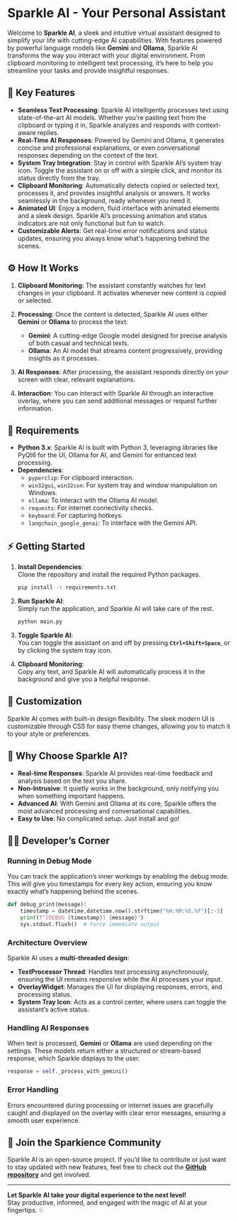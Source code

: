 # Sparkle AI - Your Personal Assistant

Welcome to **Sparkle AI**, a sleek and intuitive virtual assistant designed to simplify your life with cutting-edge AI capabilities. With features powered by powerful language models like **Gemini** and **Ollama**, Sparkle AI transforms the way you interact with your digital environment. From clipboard monitoring to intelligent text processing, it’s here to help you streamline your tasks and provide insightful responses.

## 🚀 Key Features

- **Seamless Text Processing**: Sparkle AI intelligently processes text using state-of-the-art AI models. Whether you're pasting text from the clipboard or typing it in, Sparkle analyzes and responds with context-aware replies.
- **Real-Time AI Responses**: Powered by Gemini and Ollama, it generates concise and professional explanations, or even conversational responses depending on the context of the text.
- **System Tray Integration**: Stay in control with Sparkle AI’s system tray icon. Toggle the assistant on or off with a simple click, and monitor its status directly from the tray.
- **Clipboard Monitoring**: Automatically detects copied or selected text, processes it, and provides insightful analysis or answers. It works seamlessly in the background, ready whenever you need it.
- **Animated UI**: Enjoy a modern, fluid interface with animated elements and a sleek design. Sparkle AI’s processing animation and status indicators are not only functional but fun to watch.
- **Customizable Alerts**: Get real-time error notifications and status updates, ensuring you always know what's happening behind the scenes.

## ⚙️ How It Works

1. **Clipboard Monitoring**: The assistant constantly watches for text changes in your clipboard. It activates whenever new content is copied or selected.
   
2. **Processing**: Once the content is detected, Sparkle AI uses either **Gemini** or **Ollama** to process the text:
   - **Gemini**: A cutting-edge Google model designed for precise analysis of both casual and technical texts.
   - **Ollama**: An AI model that streams content progressively, providing insights as it processes.
   
3. **AI Responses**: After processing, the assistant responds directly on your screen with clear, relevant explanations.

4. **Interaction**: You can interact with Sparkle AI through an interactive overlay, where you can send additional messages or request further information.

## 🔧 Requirements

- **Python 3.x**: Sparkle AI is built with Python 3, leveraging libraries like PyQt6 for the UI, Ollama for AI, and Gemini for enhanced text processing.
- **Dependencies**:
    - `pyperclip`: For clipboard interaction.
    - `win32gui`, `win32con`: For system tray and window manipulation on Windows.
    - `ollama`: To interact with the Ollama AI model.
    - `requests`: For internet connectivity checks.
    - `keyboard`: For capturing hotkeys.
    - `langchain_google_genai`: To interface with the Gemini API.

## ⚡ Getting Started

1. **Install Dependencies**:  
   Clone the repository and install the required Python packages.

   ```bash
   pip install -r requirements.txt
   ```

2. **Run Sparkle AI**:  
   Simply run the application, and Sparkle AI will take care of the rest.

   ```bash
   python main.py
   ```

3. **Toggle Sparkle AI**:  
   You can toggle the assistant on and off by pressing **`Ctrl+Shift+Space`**, or by clicking the system tray icon.

4. **Clipboard Monitoring**:  
   Copy any text, and Sparkle AI will automatically process it in the background and give you a helpful response.

## 🎨 Customization

Sparkle AI comes with built-in design flexibility. The sleek modern UI is customizable through CSS for easy theme changes, allowing you to match it to your style or preferences. 

## 🌟 Why Choose Sparkle AI?

- **Real-time Responses**: Sparkle AI provides real-time feedback and analysis based on the text you share.
- **Non-Intrusive**: It quietly works in the background, only notifying you when something important happens.
- **Advanced AI**: With Gemini and Ollama at its core, Sparkle offers the most advanced processing and conversational capabilities.
- **Easy to Use**: No complicated setup. Just install and go!

## 👨‍💻 Developer’s Corner

### Running in Debug Mode

You can track the application’s inner workings by enabling the debug mode. This will give you timestamps for every key action, ensuring you know exactly what’s happening behind the scenes.

```python
def debug_print(message):
    timestamp = datetime.datetime.now().strftime("%H:%M:%S.%f")[:-3]
    print(f"[DEBUG {timestamp}] {message}")
    sys.stdout.flush()  # Force immediate output
```

### Architecture Overview

Sparkle AI uses a **multi-threaded design**:
- **TextProcessor Thread**: Handles text processing asynchronously, ensuring the UI remains responsive while the AI processes your input.
- **OverlayWidget**: Manages the UI for displaying responses, errors, and processing status.
- **System Tray Icon**: Acts as a control center, where users can toggle the assistant’s active status.

### Handling AI Responses

When text is processed, **Gemini** or **Ollama** are used depending on the settings. These models return either a structured or stream-based response, which Sparkle displays to the user.

```python
response = self._process_with_gemini()
```

### Error Handling

Errors encountered during processing or internet issues are gracefully caught and displayed on the overlay with clear error messages, ensuring a smooth user experience.

## 📲 Join the Sparkience Community

Sparkle AI is an open-source project. If you’d like to contribute or just want to stay updated with new features, feel free to check out the **[GitHub repository](https://github.com/nitin-sagar-b/sparkience-ai)** and get involved.

---

**Let Sparkle AI take your digital experience to the next level!**  
Stay productive, informed, and engaged with the magic of AI at your fingertips. ✨
